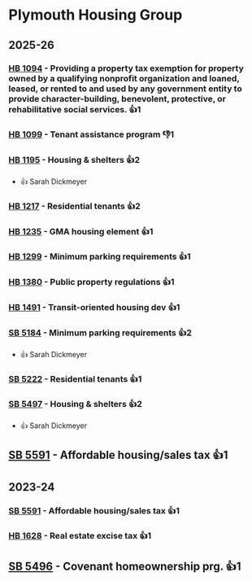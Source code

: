 # Plymouth Housing Group
## 2025-26

### [HB 1094](/bill/2025-26/hb/1094/) - Providing a property tax exemption for property owned by a qualifying nonprofit organization and loaned, leased, or rented to and used by any government entity to provide character-building, benevolent, protective, or rehabilitative social services. 👍1  

### [HB 1099](/bill/2025-26/hb/1099/) - Tenant assistance program  👎1 

### [HB 1195](/bill/2025-26/hb/1195/) - Housing & shelters 👍2  
* 👍 Sarah Dickmeyer

### [HB 1217](/bill/2025-26/hb/1217/) - Residential tenants 👍2  

### [HB 1235](/bill/2025-26/hb/1235/) - GMA housing element 👍1  

### [HB 1299](/bill/2025-26/hb/1299/) - Minimum parking requirements 👍1  

### [HB 1380](/bill/2025-26/hb/1380/) - Public property regulations 👍1  

### [HB 1491](/bill/2025-26/hb/1491/) - Transit-oriented housing dev 👍1  

### [SB 5184](/bill/2025-26/sb/5184/) - Minimum parking requirements 👍2  
* 👍 Sarah Dickmeyer

### [SB 5222](/bill/2025-26/sb/5222/) - Residential tenants 👍1  

### [SB 5497](/bill/2025-26/sb/5497/) - Housing & shelters 👍2  
* 👍 Sarah Dickmeyer

## [SB 5591](/bill/2025-26/sb/5591/) - Affordable housing/sales tax 👍1  

## 2023-24

### [SB 5591](/bill/2023-24/sb/5591/) - Affordable housing/sales tax 👍1  

### [HB 1628](/bill/2023-24/hb/1628/) - Real estate excise tax 👍1  

## [SB 5496](/bill/2023-24/sb/5496/) - Covenant homeownership prg. 👍1  
